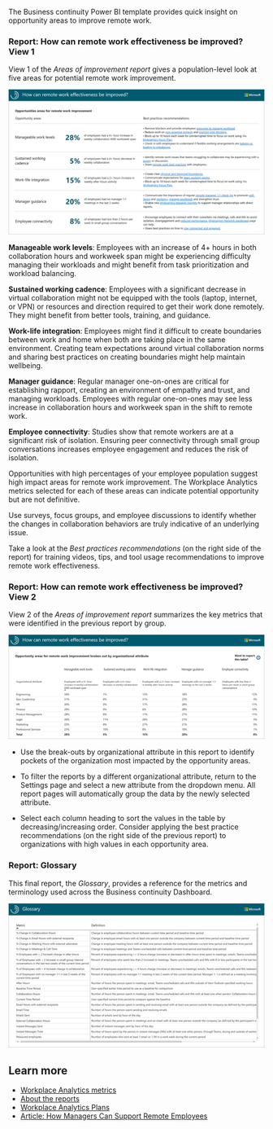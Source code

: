 The Business continuity Power BI template provides quick insight on opportunity areas to improve remote work.

### Report: How can remote work effectiveness be improved? View 1

View 1 of the *Areas of improvement report* gives a population-level look at five areas for potential remote work improvement.

[![The Areas of improvement report View 1](../media/effectiveness-improved-1.png)](../media/effectiveness-improved-1-lightbox.png#lightbox)

**Manageable work levels**: Employees with an increase of 4+ hours in both collaboration hours and workweek span might be experiencing difficulty managing their workloads and might benefit from task prioritization and workload balancing.

**Sustained working cadence**: Employees with a significant decrease in virtual collaboration might not be equipped with the tools (laptop, internet, or VPN) or resources and direction required to get their work done remotely. They might benefit from better tools, training, and guidance.

**Work-life integration**: Employees might find it difficult to create boundaries between work and home when both are taking place in the same environment. Creating team expectations around virtual collaboration norms and sharing best practices on creating boundaries might help maintain wellbeing. 

**Manager guidance**: Regular manager one-on-ones are critical for establishing rapport, creating an environment of empathy and trust, and managing workloads. Employees with regular one-on-ones may see less increase in collaboration hours and workweek span in the shift to  remote work.

**Employee connectivity**: Studies show that remote workers are at a significant risk of isolation. Ensuring peer connectivity through small group conversations increases employee engagement and reduces the risk of isolation.

Opportunities with high percentages of your employee population suggest high impact areas for remote work improvement. The Workplace Analytics metrics selected for each of these areas can indicate potential opportunity but are not definitive.

Use surveys, focus groups, and employee discussions to identify whether the changes in collaboration behaviors are truly indicative of an underlying issue.

Take a look at the *Best practices recommendations* (on the right side of the report) for training videos, tips, and tool usage recommendations to improve remote work effectiveness.

### Report: How can remote work effectiveness be improved? View 2

View 2 of the *Areas of improvement report* summarizes the key metrics that were identified in the previous report by group.  

[![The Areas of improvement report View 2](../media/effectiveness-improved-2.png)](../media/effectiveness-improved-2-lightbox.png#lightbox)

- Use the break-outs by organizational attribute in this report to identify pockets of the organization most impacted by the opportunity areas.

- To filter the reports by a different organizational attribute, return to the Settings page and select a new attribute from the dropdown menu. All report pages will automatically group the data by the newly selected attribute.

- Select each column heading to sort the values in the table by decreasing/increasing order. Consider applying the best practice recommendations (on the right side of the previous report) to organizations with high values in each opportunity area.

### Report: Glossary

This final report, the *Glossary*, provides a reference for the metrics and terminology used across the Business continuity Dashboard. 

[![The Glossary](../media/glossary.png)](../media/glossary-lightbox.png#lightbox)

## Learn more

- [Workplace Analytics metrics](/Workplace-Analytics/use/metric-definitions?azure-portal=true)
- [About the reports](/Workplace-Analytics/tutorials/power-bi-bc#about-the-reports)
- [Workplace Analytics Plans](/Workplace-Analytics/tutorials/solutionsv2-task?azure-portal=true)
- [Article: How Managers Can Support Remote Employees](https://hbr.org/2020/04/how-managers-can-support-remote-employees?ab=hero-subleft-1?azure-portal=true)
